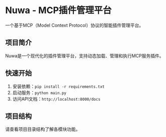 # Nuwa - MCP插件管理平台

一个基于MCP（Model Context Protocol）协议的智能插件管理平台。

## 项目简介

Nuwa是一个现代化的插件管理平台，支持动态加载、管理和执行MCP服务插件。

## 快速开始

1. 安装依赖：`pip install -r requirements.txt`
2. 启动服务：`python main.py`
3. 访问API文档：`http://localhost:8000/docs`

## 项目结构

请查看项目目录结构了解各模块功能。




